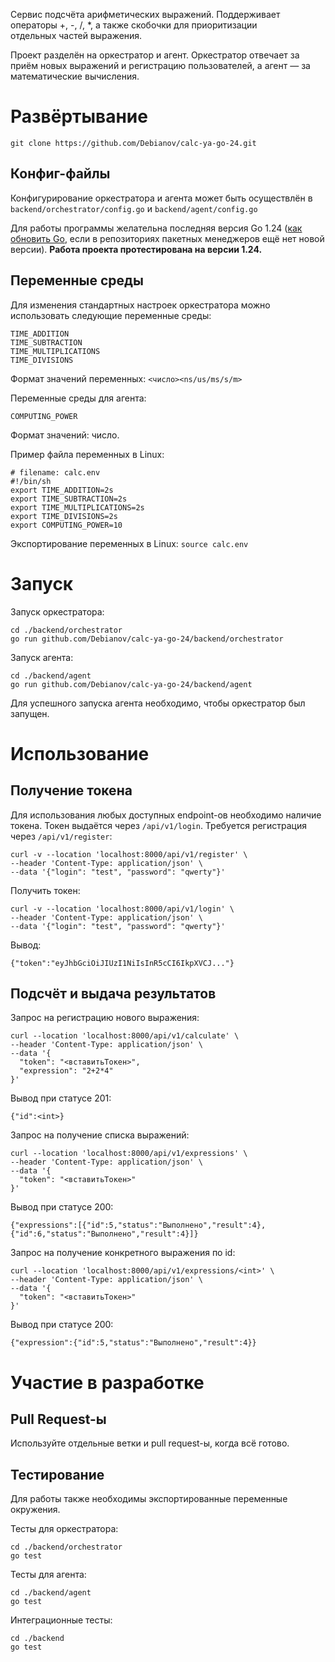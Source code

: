 Сервис подсчёта арифметических выражений. Поддерживает операторы +, -, /, *, а также скобочки для приоритизации \
отдельных частей выражения.

Проект разделён на оркестратор и агент. Оркестратор отвечает за приём новых выражений и регистрацию пользователей,
а агент — за математические вычисления.

# Развёртывание
`git clone https://github.com/Debianov/calc-ya-go-24.git`

## Конфиг-файлы

Конфигурирование оркестратора и агента может быть осуществлён в `backend/orchestrator/config.go` и 
`backend/agent/config.go`

Для работы программы желательна последняя версия Go 1.24 ([как обновить Go](https://go.dev/doc/install), 
если в репозиториях пакетных менеджеров ещё нет новой версии). **Работа проекта протестирована на 
версии 1.24.**

## Переменные среды
Для изменения стандартных настроек оркестратора можно использовать следующие переменные среды:
```
TIME_ADDITION
TIME_SUBTRACTION
TIME_MULTIPLICATIONS
TIME_DIVISIONS
```
Формат значений переменных: `<число><ns/us/ms/s/m>`

Переменные среды для агента:
```
COMPUTING_POWER
```
Формат значений: число.


Пример файла переменных в Linux:
```shell
# filename: calc.env
#!/bin/sh
export TIME_ADDITION=2s
export TIME_SUBTRACTION=2s
export TIME_MULTIPLICATIONS=2s
export TIME_DIVISIONS=2s
export COMPUTING_POWER=10
```

Экспортирование переменных в Linux:
`source calc.env`

# Запуск

Запуск оркестратора:
```shell
cd ./backend/orchestrator
go run github.com/Debianov/calc-ya-go-24/backend/orchestrator
```
Запуск агента:
```shell
cd ./backend/agent
go run github.com/Debianov/calc-ya-go-24/backend/agent
```
Для успешного запуска агента необходимо, чтобы оркестратор был запущен.

# Использование


## Получение токена
Для использования любых доступных endpoint-ов необходимо наличие токена. Токен выдаётся через `/api/v1/login`.
Требуется регистрация через `/api/v1/register`:
```shell
curl -v --location 'localhost:8000/api/v1/register' \
--header 'Content-Type: application/json' \ 
--data '{"login": "test", "password": "qwerty"}'
```

Получить токен:
```shell
curl -v --location 'localhost:8000/api/v1/login' \
--header 'Content-Type: application/json' \ 
--data '{"login": "test", "password": "qwerty"}'
```
Вывод:
```shell
{"token":"eyJhbGciOiJIUzI1NiIsInR5cCI6IkpXVCJ..."}
```

## Подсчёт и выдача результатов
Запрос на регистрацию нового выражения:
```shell
curl --location 'localhost:8000/api/v1/calculate' \
--header 'Content-Type: application/json' \
--data '{
  "token": "<вставитьТокен>",
  "expression": "2+2*4" 
}'
```
Вывод при статусе 201:
```shell
{"id":<int>}
```

Запрос на получение списка выражений:
```shell
curl --location 'localhost:8000/api/v1/expressions' \
--header 'Content-Type: application/json' \
--data '{
  "token": "<вставитьТокен>" 
}'
```
Вывод при статусе 200:
```shell
{"expressions":[{"id":5,"status":"Выполнено","result":4},{"id":6,"status":"Выполнено","result":4}]}
```

Запрос на получение конкретного выражения по id:
```shell
curl --location 'localhost:8000/api/v1/expressions/<int>' \
--header 'Content-Type: application/json' \
--data '{
  "token": "<вставитьТокен>" 
}'
```
Вывод при статусе 200:
```shell
{"expression":{"id":5,"status":"Выполнено","result":4}}
```

# Участие в разработке

## Pull Request-ы
Используйте отдельные ветки и pull request-ы, когда всё готово.

## Тестирование
Для работы также необходимы экспортированные переменные окружения.

Тесты для оркестратора:
```shell
cd ./backend/orchestrator
go test
```
Тесты для агента:
```shell
cd ./backend/agent
go test
```
Интеграционные тесты:
```shell
cd ./backend
go test
```